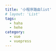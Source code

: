 ```yaml
---
title: '小程序路由list'
# layout: 'List'
tags: 
  - haha
  - hehe
category: 
  - vue
  - vuepress
---
```


